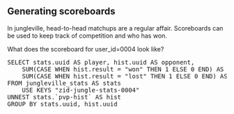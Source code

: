 ## Generating scoreboards

In jungleville, head-to-head matchups are a regular
affair. Scoreboards can be used to keep track of competition and who
has won.

What does the scoreboard for user_id=0004 look like?

<pre id="example">
SELECT stats.uuid AS player, hist.uuid AS opponent, 
	SUM(CASE WHEN hist.result = "won" THEN 1 ELSE 0 END) AS wins, 
	SUM(CASE WHEN hist.result = "lost" THEN 1 ELSE 0 END) AS losses
FROM jungleville_stats AS stats 
	USE KEYS "zid-jungle-stats-0004" 
UNNEST stats.`pvp-hist` AS hist
GROUP BY stats.uuid, hist.uuid
</pre>
